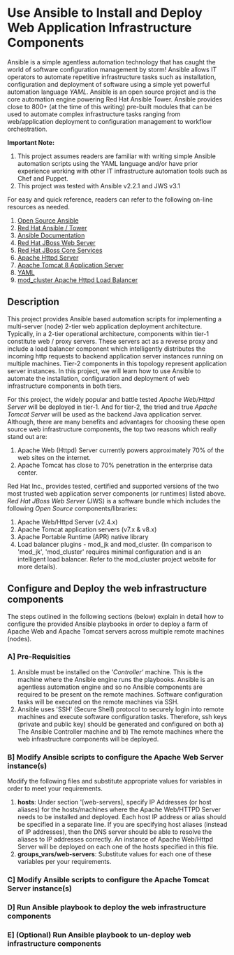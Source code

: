 # Use Ansible to Install and Deploy Web Application Infrastructure Components

Ansible is a simple agentless automation technology that has caught the world of software configuration management by storm!  Ansible allows IT operators to automate repetitive infrastructure tasks such as installation, configuration and deployment of software using a simple yet powerful automation language *YAML*.  Ansible is an open source project and is the core automation engine powering Red Hat Ansible Tower.  Ansible provides close to 800+ (at the time of this writing) pre-built modules that can be used to automate complex infrastructure tasks ranging from web/application deployment to configuration management to workflow orchestration.

**Important Note:** 
1.  This project assumes readers are familiar with writing simple Ansible automation scripts using the YAML language and/or have prior experience working with other IT infrastructure automation tools such as Chef and Puppet.
2.  This project was tested with Ansible v2.2.1 and JWS v3.1

For easy and quick reference, readers can refer to the following on-line resources as needed.

1.  [Open Source Ansible](https://www.ansible.com/)
2.  [Red Hat Ansible / Tower](https://www.redhat.com/en/technologies/management/ansible)
3.  [Ansible Documentation](https://docs.ansible.com/)
4.  [Red Hat JBoss Web Server](https://access.redhat.com/documentation/en/red-hat-jboss-web-server/)
5.  [Red Hat JBoss Core Services](https://access.redhat.com/documentation/en/red-hat-jboss-core-services/)
6.  [Apache Httpd Server](https://httpd.apache.org/)
7.  [Apache Tomcat 8 Application Server](https://tomcat.apache.org/tomcat-8.0-doc/index.html)
8.  [YAML](http://yaml.org/)
9.  [mod_cluster Apache Httpd Load Balancer](http://mod-cluster.jboss.org/)

## Description
This project provides Ansible based automation scripts for implementing a multi-server (node) 2-tier web application deployment architecture.  Typically, in a 2-tier operational architecture, components within tier-1 constitute web / proxy servers.  These servers act as a reverse proxy and include a load balancer component which intelligently distributes the incoming http requests to backend application server instances running on multiple machines.  Tier-2 components in this topology represent application server instances.  In this project, we will learn how to use Ansible to automate the installation, configuration and deployment of web infrastructure components in both tiers.

For this project, the widely popular and battle tested *Apache Web/Httpd Server* will be deployed in tier-1.  And for tier-2, the tried and true *Apache Tomcat Server* will be used as the backend Java application server.  Although, there are many benefits and advantages for choosing these open source web infrastructure components, the top two reasons which really stand out are:

1.  Apache Web (Httpd) Server currently powers approximately 70% of the web sites on the internet.  
2.  Apache Tomcat has close to 70% penetration in the enterprise data center.

Red Hat Inc., provides tested, certified and supported versions of the two most trusted web application server components (or runtimes) listed above.  *Red Hat JBoss Web Server* (JWS) is a software bundle which includes the following *Open Source* components/libraries:

1.  Apache Web/Httpd Server (v2.4.x)
2.  Apache Tomcat application servers (v7.x & v8.x)
3.  Apache Portable Runtime (APR) native library
4.  Load balancer plugins - mod_jk and mod_cluster.  (In comparison to 'mod_jk', 'mod_cluster' requires minimal configuration and is an intelligent load balancer.  Refer to the mod_cluster project website for more details).

## Configure and Deploy the web infrastructure components
The steps outlined in the following sections (below) explain in detail how to configure the provided Ansible playbooks in order to deploy a farm of Apache Web and Apache Tomcat servers across multiple remote machines (nodes).

### A] Pre-Requisities
1.  Ansible must be installed on the *'Controller'* machine.  This is the machine where the Ansible engine runs the playbooks. Ansible is an agentless automation engine and so no Ansible components are required to be present on the remote machines.  Software configuration tasks will be executed on the remote machines via SSH.
2.  Ansible uses 'SSH' (Secure Shell) protocol to securely login into remote machines and execute software configuration tasks.  Therefore, ssh keys (private and public key) should be generated and configured on both a) The Ansible Controller machine and  b) The remote machines where the web infrastructure components will be deployed.

### B] Modify Ansible scripts to configure the Apache Web Server instance(s)
Modify the following files and substitute appropriate values for variables in order to meet your requirements.
1.  **hosts**: Under section '[web-servers], specify IP Addresses (or host aliases) for the hosts/machines where the Apache Web/HTTPD Server needs to be installed and deployed.  Each host IP address or alias should be specified in a separate line.  If you are specifying host aliases (instead of IP addresses), then the DNS server should be able to resolve the aliases to IP addresses correctly.  An instance of Apache Web/Httpd Server will be deployed on each one of the hosts specified in this file.
2.  **groups_vars/web-servers**: Substitute values for each one of these variables per your requirements.

### C] Modify Ansible scripts to configure the Apache Tomcat Server instance(s)

### D] Run Ansible playbook to deploy the web infrastructure components

### E] (Optional) Run Ansible playbook to un-deploy web infrastructure components

